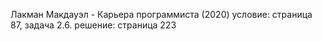 Лакман Макдауэл - Карьера программиста (2020) 
  условие: страница 87, задача 2.6.
  решение: страница 223
